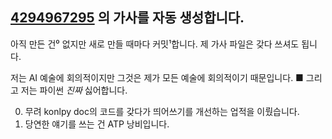 ## [4294967295](https://www.youtube.com/@NOT2ho) 의 가사를 자동 생성합니다.

아직 만든 건⁰ 없지만
새로 만들 때마다 커밋¹합니다.
제 가사 파일은 갖다 쓰셔도 됩니다.

저는 AI 예술에 회의적이지만 그것은 제가 모든 예술에 회의적이기 때문입니다. ■
그리고 저는 파이썬 *진짜* 싫어합니다. 

0. 무려 konlpy doc의 코드를 갖다가 띄어쓰기를 개선하는 업적을 이뤘습니다.
1. 당연한 얘기를 쓰는 건 ATP 낭비입니다.

